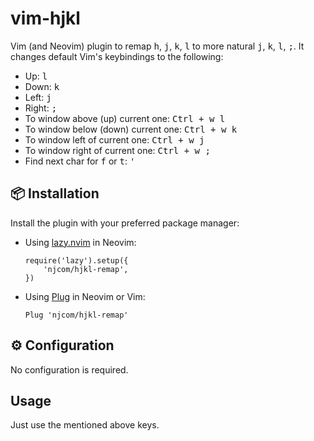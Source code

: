 # vim-hjkl

Vim (and Neovim) plugin to remap <kbd>h</kbd>, <kbd>j</kbd>, <kbd>k</kbd>, <kbd>l</kbd> to more natural <kbd>j</kbd>, <kbd>k</kbd>, <kbd>l</kbd>, <kbd>;</kbd>. It changes default Vim's keybindings to the following:
* Up: <kbd>l</kbd>
* Down: <kbd>k</kbd>
* Left: <kbd>j</kbd>
* Right: <kbd>;</kbd>
* To window above (up) current one: <kbd>Ctrl + w l</kbd>
* To window below (down) current one: <kbd>Ctrl + w k</kbd>
* To window left of current one: <kbd>Ctrl + w j</kbd>
* To window right of current one: <kbd>Ctrl + w ;</kbd>
* Find next char for <kbd>f</kbd> or <kbd>t</kbd>: <kbd>'</kbd>

## 📦 Installation

Install the plugin with your preferred package manager:

* Using [lazy.nvim](https://github.com/folke/lazy.nvim) in Neovim:
    ```
    require('lazy').setup({
        'njcom/hjkl-remap',
    })
    ```
* Using [Plug](https://github.com/junegunn/vim-plug/) in Neovim or Vim:
    ```
    Plug 'njcom/hjkl-remap'
    ```

## ⚙️ Configuration

No configuration is required.

## Usage

Just use the mentioned above keys.
